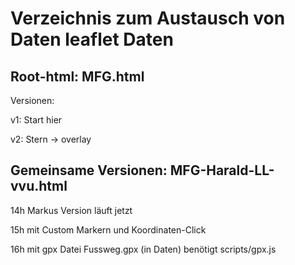# Verzeichnis zum Austausch von Daten leaflet Daten

## Root-html: MFG.html

Versionen: 

v1:  Start hier

v2:  Stern -> overlay

## Gemeinsame Versionen: MFG-Harald-LL-vvu.html

14h Markus Version läuft jetzt

15h mit Custom Markern und Koordinaten-Click

16h mit gpx Datei Fussweg.gpx (in Daten) benötigt scripts/gpx.js
